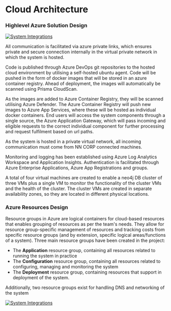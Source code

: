 # Cloud Architecture

<!--
### Highlevel Design using Web App Containers

[![System Integrations](~@source/images/documentation/Clinical-MDR-Highlevel.png)](../../images/documentation/Clinical-MDR-Highlevel.png)

The deployment is based on Azure Wep App Containers. Only the Python API container will have write access to the Neo4j database.
-->
### Highlevel Azure Solution Design

[![System Integrations](~@source/images/documentation/Clinical-MDR-Azure-Highlevel.png)](../../images/documentation/Clinical-MDR-Azure-Highlevel.png)

All communication is facilitated via azure private links, which ensures private and secure connection internally in the virtual private network in which the system is hosted.

Code is published through Azure DevOps git repositories to the hosted cloud environment by utilising a self-hosted ubuntu agent. Code will be pushed in the form of docker images that will be stored in an azure container registry. Ahead of deployment, the images will automatically be scanned using Prisma CloudScan.

As the images are added to Azure Container Registry, they will be scanned utilising Azure Defender.
The Azure Container Registry will push new images to Azure App Services, where these will be hosted as individual docker containers. End users will access the system components through a single source, the Azure Application Gateway, which will pass incoming and eligible requests to the correct individual component for further processing and request fulfilment based on url paths.

As the system is hosted in a private virtual network, all incoming communication must come from NN CORP connected machines.

Monitoring and logging has been established using Azure Log Analytics Workspace and Application Insights. Authentication is facilitated through Azure Enterprise Applications, Azure App Registrations and groups.

A total of four virtual machines are created to enable a neo4j DB cluster of three VMs plus a single VM to monitor the functionality of the cluster VMs and the health of the cluster. The cluster VMs are created in separate availability zones, so they are located in different physical locations.


### Azure Resources Design
Resource groups in Azure are logical containers for cloud-based resources that enables grouping of resources as per the team's needs. They allow for resource group-specific management of resources and tracking costs from specific resource groups (and by extension, specific logical areas/functions of a system).
Three main resource groups have been created in the project: 
- The **Application** resource group, containing all resources related to running the system in practice
- The **Configuration** resource group, containing all resources related to configuring, managing and monitoring the system
- The **Deployment** resource group, containing resources that support in deployment of the system.

Additionally, two resource groups exist for handling DNS and networking of the system

[![System Integrations](~@source/images/documentation/Clinical-MDR-Azure-Resources.png)](../../images/documentation/Clinical-MDR-Azure-Resources.png)



